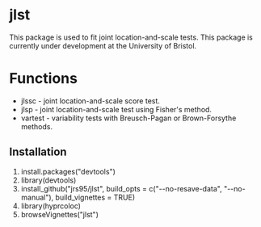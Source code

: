 # jlst
This package is used to fit joint location-and-scale tests. This package is currently under development at the University of Bristol.

# Functions
* jlssc - joint location-and-scale score test. 
* jlsp - joint location-and-scale test using Fisher's method.  
* vartest - variability tests with Breusch-Pagan or Brown-Forsythe methods.  

## Installation
1. install.packages("devtools")
2. library(devtools)
3. install_github("jrs95/jlst", build_opts = c("--no-resave-data", "--no-manual"), build_vignettes = TRUE)
4. library(hyprcoloc)
5. browseVignettes("jlst")  

